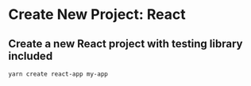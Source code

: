 # Create New Project: React

## Create a new React project with testing library included

```sh
yarn create react-app my-app
```
